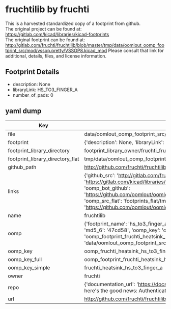 # fruchtilib by fruchti  
This is a harvested standardized copy of a footprint from github.  
The original project can be found at:  
https://gitlab.com/kicad/libraries/kicad-footprints  
The original footprint can be found at:
http://gitlab.com/fruchti/fruchtilib/blob/master/tmp/data/oomlout_oomp_footprint_src/mod/vssop.pretty/VSSOP8.kicad_mod
Please consult that link for additional, details, files, and license information.  
## Footprint Details
* description: None  
* libraryLink: HS_TO3_FINGER_A  
* number_of_pads: 0  
## yaml dump  
| Key | Value |  
| --- | --- |  
| file | data/oomlout_oomp_footprint_src/fruchtilib/mod/heatsink.pretty/HS_TO3_FINGER_A.kicad_mod |  
| footprint | {'description': None, 'libraryLink': 'HS_TO3_FINGER_A', 'number_of_pads': 0} |  
| footprint_library_directory | footprint_library_owner/fruchti_fruchtilib |  
| footprint_library_directory_flat | tmp/data/oomlout_oomp_footprint_src/footprints_flat/fruchti_heatsink_hs_to3_finger_a/working |  
| github_path | http://github.com/fruchti/fruchtilib/blob/master/tmp/data/oomlout_oomp_footprint_src/mod/heatsink.pretty/HS_TO3_FINGER_A.kicad_mod |  
| links | {'github_src': 'http://gitlab.com/fruchti/fruchtilib/blob/master/tmp/data/oomlout_oomp_footprint_src/mod/vssop.pretty/VSSOP8.kicad_mod', 'github_src_repo': 'https://gitlab.com/kicad/libraries/kicad-footprints', 'oomp_bot': 'tmp/data/oomlout_oomp_footprint_src/footprints/fruchti_heatsink_hs_to3_finger_a/working', 'oomp_bot_github': 'https://github.com/oomlout/oomlout_oomp_footprint_bot/tree/main/tmp/data/oomlout_oomp_footprint_src/footprints/fruchti_heatsink_hs_to3_finger_a/working', 'oomp_src_flat': 'footprints_flat/tmp/data/oomlout_oomp_footprint_src/footprints_flat/fruchti_heatsink_hs_to3_finger_a/working', 'oomp_src_flat_github': 'https://github.com/oomlout/oomlout_oomp_footprint_src/tree/main/tmp/data/oomlout_oomp_footprint_src/footprints_flat/fruchti_heatsink_hs_to3_finger_a/working'} |  
| name | fruchtilib |  
| oomp | {'footprint_name': 'hs_to3_finger_a', 'library_name': 'heatsink', 'md5': '47cd587599e536577e947553b7a026be', 'md5_10': '47cd587599', 'md5_5': '47cd5', 'md5_6': '47cd58', 'oomp_key': 'oomp_fruchti_heatsink_hs_to3_finger_a', 'oomp_key_extra': 'oomp_footprint_fruchti_heatsink_hs_to3_finger_a', 'oomp_key_full': 'oomp_footprint_fruchti_heatsink_hs_to3_finger_a_47cd58', 'oomp_key_simple': 'fruchti_heatsink_hs_to3_finger_a', 'original_filename': 'data/oomlout_oomp_footprint_src/fruchtilib/mod/heatsink.pretty/HS_TO3_FINGER_A.kicad_mod', 'owner_name': 'fruchti'} |  
| oomp_key | oomp_fruchti_heatsink_hs_to3_finger_a |  
| oomp_key_full | oomp_footprint_fruchti_heatsink_hs_to3_finger_a |  
| oomp_key_simple | fruchti_heatsink_hs_to3_finger_a |  
| owner | fruchti |  
| repo | {'documentation_url': 'https://docs.github.com/rest/overview/resources-in-the-rest-api#rate-limiting', 'message': "API rate limit exceeded for 84.66.142.224. (But here's the good news: Authenticated requests get a higher rate limit. Check out the documentation for more details.)"} |  
| url | http://github.com/fruchti/fruchtilib |  

